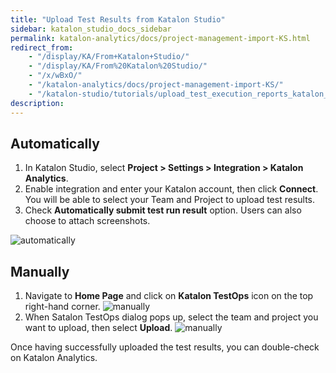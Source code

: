 ```yaml
---
title: "Upload Test Results from Katalon Studio"
sidebar: katalon_studio_docs_sidebar
permalink: katalon-analytics/docs/project-management-import-KS.html
redirect_from:
    - "/display/KA/From+Katalon+Studio/"
    - "/display/KA/From%20Katalon%20Studio/"
    - "/x/wBxO/"
    - "/katalon-analytics/docs/project-management-import-KS/"
    - "/katalon-studio/tutorials/upload_test_execution_reports_katalon_analytics.html"
description:
---
```


## Automatically

1. In Katalon Studio, select **Project > Settings > Integration > Katalon Analytics**.
2. Enable integration and enter your Katalon account, then click **Connect**. You will be able to select your Team and Project to upload test results.
3. Check **Automatically submit test run result** option. Users can also choose to attach screenshots.

![automatically](https://github.com/katalon-studio/docs-images/raw/master/katalon-analytics/docs/from-katalon-studio/1-import-ks.png)

## Manually

1. Navigate to **Home Page** and click on **Katalon TestOps** icon on the top right-hand corner.
![manually](https://user-images.githubusercontent.com/43736150/66178463-aab1c680-e68f-11e9-9347-200d6945f26f.png)
2. When Satalon TestOps dialog pops up, select the team and project you want to upload, then select **Upload**.
![manually](https://user-images.githubusercontent.com/43736150/66178577-03815f00-e690-11e9-8887-0b36ec35370a.png)

Once having successfully uploaded the test results, you can double-check on Katalon Analytics.